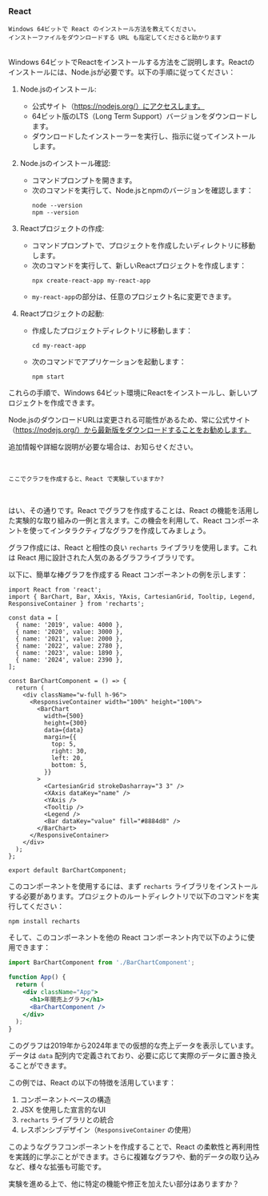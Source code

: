 ### React

```
Windows 64ビットで React のインストール方法を教えてください。
インストーファイルをダウンロードする URL も指定してくださると助かります
```
<br>
Windows 64ビットでReactをインストールする方法をご説明します。Reactのインストールには、Node.jsが必要です。以下の手順に従ってください：

1. Node.jsのインストール:
   - 公式サイト（https://nodejs.org/）にアクセスします。
   - 64ビット版のLTS（Long Term Support）バージョンをダウンロードします。
   - ダウンロードしたインストーラーを実行し、指示に従ってインストールします。

2. Node.jsのインストール確認:
   - コマンドプロンプトを開きます。
   - 次のコマンドを実行して、Node.jsとnpmのバージョンを確認します：
     ```
     node --version
     npm --version
     ```

3. Reactプロジェクトの作成:
   - コマンドプロンプトで、プロジェクトを作成したいディレクトリに移動します。
   - 次のコマンドを実行して、新しいReactプロジェクトを作成します：
     ```
     npx create-react-app my-react-app
     ```
   - `my-react-app`の部分は、任意のプロジェクト名に変更できます。

4. Reactプロジェクトの起動:
   - 作成したプロジェクトディレクトリに移動します：
     ```
     cd my-react-app
     ```
   - 次のコマンドでアプリケーションを起動します：
     ```
     npm start
     ```

これらの手順で、Windows 64ビット環境にReactをインストールし、新しいプロジェクトを作成できます。

Node.jsのダウンロードURLは変更される可能性があるため、常に公式サイト（https://nodejs.org/）から最新版をダウンロードすることをお勧めします。

追加情報や詳細な説明が必要な場合は、お知らせください。

<br>

```
ここでクラフを作成すると、React で実験していますか?
```

<br>

はい、その通りです。React でグラフを作成することは、React の機能を活用した実験的な取り組みの一例と言えます。この機会を利用して、React コンポーネントを使ってインタラクティブなグラフを作成してみましょう。

グラフ作成には、React と相性の良い `recharts` ライブラリを使用します。これは React 用に設計された人気のあるグラフライブラリです。

以下に、簡単な棒グラフを作成する React コンポーネントの例を示します：



```tsx
import React from 'react';
import { BarChart, Bar, XAxis, YAxis, CartesianGrid, Tooltip, Legend, ResponsiveContainer } from 'recharts';

const data = [
  { name: '2019', value: 4000 },
  { name: '2020', value: 3000 },
  { name: '2021', value: 2000 },
  { name: '2022', value: 2780 },
  { name: '2023', value: 1890 },
  { name: '2024', value: 2390 },
];

const BarChartComponent = () => {
  return (
    <div className="w-full h-96">
      <ResponsiveContainer width="100%" height="100%">
        <BarChart
          width={500}
          height={300}
          data={data}
          margin={{
            top: 5,
            right: 30,
            left: 20,
            bottom: 5,
          }}
        >
          <CartesianGrid strokeDasharray="3 3" />
          <XAxis dataKey="name" />
          <YAxis />
          <Tooltip />
          <Legend />
          <Bar dataKey="value" fill="#8884d8" />
        </BarChart>
      </ResponsiveContainer>
    </div>
  );
};

export default BarChartComponent;

```

このコンポーネントを使用するには、まず `recharts` ライブラリをインストールする必要があります。プロジェクトのルートディレクトリで以下のコマンドを実行してください：

```
npm install recharts
```

そして、このコンポーネントを他の React コンポーネント内で以下のように使用できます：

```jsx
import BarChartComponent from './BarChartComponent';

function App() {
  return (
    <div className="App">
      <h1>年間売上グラフ</h1>
      <BarChartComponent />
    </div>
  );
}
```

このグラフは2019年から2024年までの仮想的な売上データを表示しています。データは `data` 配列内で定義されており、必要に応じて実際のデータに置き換えることができます。

この例では、React の以下の特徴を活用しています：

1. コンポーネントベースの構造
2. JSX を使用した宣言的なUI
3. `recharts` ライブラリとの統合
4. レスポンシブデザイン（`ResponsiveContainer` の使用）

このようなグラフコンポーネントを作成することで、React の柔軟性と再利用性を実践的に学ぶことができます。さらに複雑なグラフや、動的データの取り込みなど、様々な拡張も可能です。

実験を進める上で、他に特定の機能や修正を加えたい部分はありますか？

<br><br>
